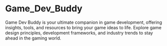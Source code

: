 # Game_Dev_Buddy
Game Dev Buddy is your ultimate companion in game development, offering insights, tools, and resources to bring your game ideas to life. Explore game design principles, development frameworks, and industry trends to stay ahead in the gaming world.
